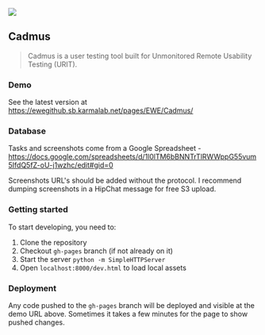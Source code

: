 ![](https://s3.amazonaws.com/uploads.hipchat.com/28219/1858130/GXjP1amIn52JTEg/logo.png)
## Cadmus

> Cadmus is a user testing tool built for Unmonitored Remote Usability Testing (URIT).

### Demo

See the latest version at https://ewegithub.sb.karmalab.net/pages/EWE/Cadmus/

### Database

Tasks and screenshots come from a Google Spreadsheet - https://docs.google.com/spreadsheets/d/1l0lTM6bBNNTrTlRWWppG55vum5IfdQ5fZ-oU-j1wzhc/edit#gid=0

Screenshots URL's should be added without the protocol. I recommend dumping screenshots in a HipChat message for free S3 upload.

### Getting started

To start developing, you need to:

1. Clone the repository
2. Checkout `gh-pages` branch (if not already on it)
3. Start the server `python -m SimpleHTTPServer`
4. Open `localhost:8000/dev.html` to load local assets

### Deployment

Any code pushed to the `gh-pages` branch will be deployed and visible at the demo URL above. Sometimes it takes a few minutes for the page to show pushed changes.
